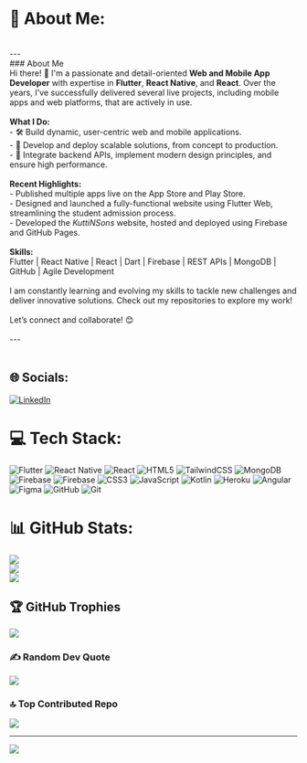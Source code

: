 # 💫 About Me:
<br>---<br>### About Me  <br>Hi there! 👋 I'm a passionate and detail-oriented **Web and Mobile App Developer** with expertise in **Flutter**, **React Native**, and **React**. Over the years, I've successfully delivered several live projects, including mobile apps and web platforms, that are actively in use.  <br><br>**What I Do:**  <br>- 🛠️ Build dynamic, user-centric web and mobile applications.  <br>- 🚀 Develop and deploy scalable solutions, from concept to production.  <br>- 🔧 Integrate backend APIs, implement modern design principles, and ensure high performance.  <br><br>**Recent Highlights:**  <br>- Published multiple apps live on the App Store and Play Store.  <br>- Designed and launched a fully-functional website using Flutter Web, streamlining the student admission process.  <br>- Developed the *KuttiNSons* website, hosted and deployed using Firebase and GitHub Pages.  <br><br>**Skills:**  <br>Flutter | React Native | React | Dart | Firebase | REST APIs | MongoDB | GitHub | Agile Development  <br><br>I am constantly learning and evolving my skills to tackle new challenges and deliver innovative solutions. Check out my repositories to explore my work!  <br><br>Let’s connect and collaborate! 😊  <br><br>--- <br><br>


## 🌐 Socials:
[![LinkedIn](https://img.shields.io/badge/LinkedIn-%230077B5.svg?logo=linkedin&logoColor=white)](https://linkedin.com/in/https://www.linkedin.com/in/srinathnarayanofficial/) 

# 💻 Tech Stack:
![Flutter](https://img.shields.io/badge/Flutter-%2302569B.svg?style=flat&logo=Flutter&logoColor=white) ![React Native](https://img.shields.io/badge/react_native-%2320232a.svg?style=flat&logo=react&logoColor=%2361DAFB) ![React](https://img.shields.io/badge/react-%2320232a.svg?style=flat&logo=react&logoColor=%2361DAFB) ![HTML5](https://img.shields.io/badge/html5-%23E34F26.svg?style=flat&logo=html5&logoColor=white) ![TailwindCSS](https://img.shields.io/badge/tailwindcss-%2338B2AC.svg?style=flat&logo=tailwind-css&logoColor=white) ![MongoDB](https://img.shields.io/badge/MongoDB-%234ea94b.svg?style=flat&logo=mongodb&logoColor=white) ![Firebase](https://img.shields.io/badge/firebase-%23039BE5.svg?style=flat&logo=firebase) ![Firebase](https://img.shields.io/badge/firebase-a08021?style=flat&logo=firebase&logoColor=ffcd34) ![CSS3](https://img.shields.io/badge/css3-%231572B6.svg?style=flat&logo=css3&logoColor=white) ![JavaScript](https://img.shields.io/badge/javascript-%23323330.svg?style=flat&logo=javascript&logoColor=%23F7DF1E) ![Kotlin](https://img.shields.io/badge/kotlin-%237F52FF.svg?style=flat&logo=kotlin&logoColor=white) ![Heroku](https://img.shields.io/badge/heroku-%23430098.svg?style=flat&logo=heroku&logoColor=white) ![Angular](https://img.shields.io/badge/angular-%23DD0031.svg?style=flat&logo=angular&logoColor=white) ![Figma](https://img.shields.io/badge/figma-%23F24E1E.svg?style=flat&logo=figma&logoColor=white) ![GitHub](https://img.shields.io/badge/github-%23121011.svg?style=flat&logo=github&logoColor=white) ![Git](https://img.shields.io/badge/git-%23F05033.svg?style=flat&logo=git&logoColor=white)
# 📊 GitHub Stats:
![](https://github-readme-stats.vercel.app/api?username=NarayanSrinath&theme=gotham&hide_border=false&include_all_commits=true&count_private=true)<br/>
![](https://github-readme-streak-stats.herokuapp.com/?user=NarayanSrinath&theme=gotham&hide_border=false)<br/>
![](https://github-readme-stats.vercel.app/api/top-langs/?username=NarayanSrinath&theme=gotham&hide_border=false&include_all_commits=true&count_private=true&layout=compact)

## 🏆 GitHub Trophies
![](https://github-profile-trophy.vercel.app/?username=NarayanSrinath&theme=dracula&no-frame=false&no-bg=false&margin-w=4)

### ✍️ Random Dev Quote
![](https://quotes-github-readme.vercel.app/api?type=vetical&theme=tokyonight)

### 🔝 Top Contributed Repo
![](https://github-contributor-stats.vercel.app/api?username=NarayanSrinath&limit=5&theme=onedark&combine_all_yearly_contributions=true)

---
[![](https://visitcount.itsvg.in/api?id=NarayanSrinath&icon=10&color=1)](https://visitcount.itsvg.in)

